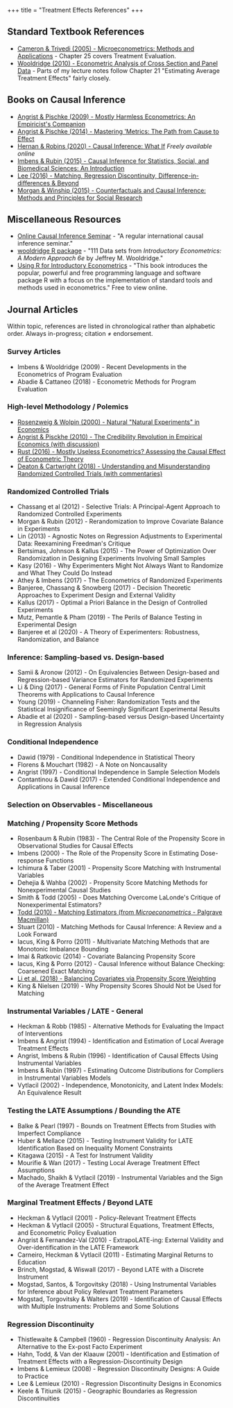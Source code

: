 +++
title = "Treatment Effects References"
+++

## Standard Textbook References
* [Cameron & Trivedi (2005) - Microeconometrics: Methods and Applications](https://books.google.co.uk/books?id=Zf0gCwxC9ocC&lpg=PP1&dq=cameron%20and%20trivedi&pg=PP1#v=onepage&q=cameron%20and%20trivedi&f=false) - Chapter 25 covers Treatment Evaluation.
* [Wooldridge (2010) - Econometric Analysis of Cross Section and Panel Data](https://books.google.co.uk/books?id=yov6AQAAQBAJ&lpg=PP1&dq=wooldridge%20panel%20econometrics&pg=PR3#v=onepage&q=wooldridge%20panel%20econometrics&f=false) - Parts of my lecture notes follow Chapter 21 "Estimating Average Treatment Effects" fairly closely.

## Books on Causal Inference 
* [Angrist & Pischke (2009) - Mostly Harmless Econometrics: An Empiricist's Companion](http://www.mostlyharmlesseconometrics.com/)
* [Angrist & Pischke (2014) - Mastering 'Metrics: The Path from Cause to Effect](http://www.masteringmetrics.com/)
* [Hernan & Robins (2020) - Causal Inference: What If](https://cdn1.sph.harvard.edu/wp-content/uploads/sites/1268/2020/07/ci_hernanrobins_31july20.pdf) *Freely available online*
* [Imbens & Rubin (2015) - Causal Inference for Statistics, Social, and Biomedical Sciences: An Introduction](https://www.cambridge.org/core/books/causal-inference-for-statistics-social-and-biomedical-sciences/71126BE90C58F1A431FE9B2DD07938AB)
* [Lee (2016) - Matching, Regression Discontinuity, Difference-in-differences & Beyond](https://oxford.universitypressscholarship.com/view/10.1093/acprof:oso/9780190258733.001.0001/acprof-9780190258733)
* [Morgan & Winship (2015) - Counterfactuals and Causal Inference: Methods and Principles for Social Research](https://www.cambridge.org/core/books/counterfactuals-and-causal-inference/5CC81E6DF63C5E5A8B88F79D45E1D1B7) 

## Miscellaneous Resources
* [Online Causal Inference Seminar](https://sites.google.com/view/ocis/) - "A regular international causal inference seminar."
* [wooldridge R package](https://cran.r-project.org/web/packages/wooldridge/index.html) - "111 Data sets from *Introductory Econometrics: A Modern Approach 6e* by Jeffrey M. Wooldridge."
* [Using R for Introductory Econometrics](http://urfie.net/) - "This book introduces the popular, powerful and free programming language and software package R with a focus on the implementation of standard tools and methods used in econometrics." Free to view online.

## Journal Articles
Within topic, references are listed in chronological rather than alphabetic order.
Always in-progress; citation ≠ endorsement.

### Survey Articles
* Imbens & Wooldridge (2009) - Recent Developments in the Econometrics of Program Evaluation
* Abadie & Cattaneo (2018) - Econometric Methods for Program Evaluation

### High-level Methodology / Polemics
* [Rosenzweig & Wolpin (2000) - Natural "Natural Experiments" in Economics](https://www.aeaweb.org/articles?id=10.1257/jel.38.4.827)
* [Angrist & Pisckhe (2010) - The Credibility Revolution in Empirical Economics (with discussion)](https://www.aeaweb.org/issues/126)
* [Rust (2016) - Mostly Useless Econometrics? Assessing the Causal Effect of Econometric Theory](https://nowpublishers.com/article/Details/ACC-049)
* [Deaton & Cartwright (2018) - Understanding and Misunderstanding Randomized Controlled Trials (with commentaries)](https://www.sciencedirect.com/journal/social-science-and-medicine/vol/210/)

### Randomized Controlled Trials
* Chassang et al (2012) - Selective Trials: A Principal-Agent Approach to Randomized Controlled Experiments
* Morgan & Rubin (2012) - Rerandomization to Improve Covariate Balance in Experiments
* Lin (2013) - Agnostic Notes on Regression Adjustments to Experimental Data: Reexamining Freedman's Critique
* Bertsimas, Johnson & Kallus (2015) - The Power of Optimization Over Randomization in Designing Experiments Involving Small Samples
* Kasy (2016) - Why Experimenters Might Not Always Want to Randomize and What They Could Do Instead
* Athey & Imbens (2017) - The Econometrics of Randomized Experiments
* Banjeree, Chassang & Snowberg (2017) - Decision Theoretic Approaches to Experiment Design and External Validity
* Kallus (2017) - Optimal a Priori Balance in the Design of Controlled Experiments
* Mutz, Pemantle & Pham (2019) - The Perils of Balance Testing in Experimental Design
* Banjeree et al (2020) - A Theory of Experimenters: Robustness, Randomization, and Balance

### Inference: Sampling-based vs. Design-based
* Samii & Aronow (2012) - On Equivalencies Between Design-based and Regression-based Variance Estimators for Randomized Experiments
* Li & Ding (2017) - General Forms of Finite Population Central Limit Theorems with Applications to Causal Inference
* Young (2019) - Channeling Fisher: Randomization Tests and the Statistical Insignificance of Seemingly Significant Experimental Results
* Abadie et al (2020) - Sampling-based versus Design-based Uncertainty in Regression Analysis

### Conditional Independence
* Dawid (1979) - Conditional Independence in Statistical Theory
* Florens & Mouchart (1982) - A Note on Noncausality
* Angrist (1997) - Conditional Independence in Sample Selection Models
* Contantinou & Dawid (2017) - Extended Conditional Independence and Applications in Causal Inference

### Selection on Observables - Miscellaneous


### Matching / Propensity Score Methods 
* Rosenbaum & Rubin (1983) - The Central Role of the Propensity Score in Observational Studies for Causal Effects 
* Imbens (2000) - The Role of the Propensity Score in Estimating Dose-response Functions
* Ichimura & Taber (2001) - Propensity Score Matching with Instrumental Variables
* Dehejia & Wahba (2002) - Propensity Score Matching Methods for Nonexperimental Causal Studies
* Smith & Todd (2005) - Does Matching Overcome LaLonde's Critique of Nonexperimental Estimators?
* [Todd (2010) - Matching Estimators (from *Microeconometrics* - Palgrave Macmillan)](https://pdfs.semanticscholar.org/f21e/b74cebd5fd3cd8275b522baceba3ae4cfd52.pdf)
* Stuart (2010) - Matching Methods for Causal Inference: A Review and a Look Forward
* Iacus, King & Porro (2011) - Multivariate Matching Methods that are Monotonic Imbalance Bounding
* Imai & Ratkovic (2014) - Covariate Balancing Propensity Score
* Iacus, King & Porro (2012) - Causal Inference without Balance Checking: Coarsened Exact Matching
* [Li et al. (2018) - Balancing Covariates via Propensity Score Weighting](https://www.tandfonline.com/doi/full/10.1080/01621459.2016.1260466)
* King & Nielsen (2019) - Why Propensity Scores Should Not be Used for Matching 

### Instrumental Variables / LATE - General
* Heckman & Robb (1985) - Alternative Methods for Evaluating the Impact of Interventions
* Imbens & Angrist (1994) - Identification and Estimation of Local Average Treatment Effects
* Angrist, Imbens & Rubin (1996) - Identification of Causal Effects Using Instrumental Variables  
* Imbens & Rubin (1997) - Estimating Outcome Distributions for Compliers in Instrumental Variables Models
* Vytlacil (2002) - Independence, Monotonicity, and Latent Index Models: An Equivalence Result

### Testing the LATE Assumptions / Bounding the ATE 
* Balke & Pearl (1997) - Bounds on Treatment Effects from Studies with Imperfect Compliance
* Huber & Mellace (2015) - Testing Instrument Validity for LATE Identification Based on Inequality Moment Constraints
* Kitagawa (2015) - A Test for Instrument Validity
* Mourifie & Wan (2017) - Testing Local Average Treatment Effect Assumptions
* Machado, Shaikh & Vytlacil (2019) - Instrumental Variables and the Sign of the Average Treatment Effect

### Marginal Treatment Effects / Beyond LATE
* Heckman & Vytlacil (2001) - Policy-Relevant Treatment Effects
* Heckman & Vytlacil (2005) - Structural Equations, Treatment Effects, and Econometric Policy Evaluation
* Angrist & Fernandez-Val (2010) - ExtrapoLATE-ing: External Validity and Over-identification in the LATE Framework
* Carneiro, Heckman & Vytlacil (2011) - Estimating Marginal Returns to Education
* Brinch, Mogstad, & Wiswall (2017) - Beyond LATE with a Discrete Instrument
* Mogstad, Santos, & Torgovitsky (2018) - Using Instrumental Variables for Inference about Policy Relevant Treatment Parameters
* Mogstad, Torgovitsky & Walters (2019) - Identification of Causal Effects with Multiple Instruments: Problems and Some Solutions

### Regression Discontinuity
* Thistlewaite & Campbell (1960) - Regression Discontinuity Analysis: An Alternative to the Ex-post Facto Experiment
* Hahn, Todd, & Van der Klaauw (2001) - Identification and Estimation of Treatment Effects with a Regression-Discontinuity Design
* Imbens & Lemieux (2008) - Regression Discontinuity Designs: A Guide to Practice
* Lee & Lemieux (2010) - Regression Discontinuity Designs in Economics
* Keele & Titiunik (2015) - Geographic Boundaries as Regression Discontinuities


